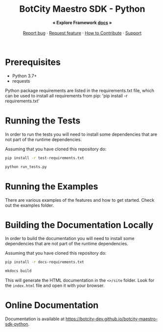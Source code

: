 <p align="center">
  <h1 align="center">BotCity Maestro SDK - Python</h1>

  <p align="center">
    <strong>« Explore Framework <a href="https://botcity-dev.github.io/botcity-maestro-sdk-python/">docs</a> »</strong>
    <br>
    <br>
    <a href="https://github.com/botcity-dev/botcity-maestro-sdk-python/issues/new?template=bug-report.md">Report bug</a>
    ·
    <a href="https://github.com/botcity-dev/botcity-maestro-sdk-python/issues/new?template=feature-request.md&labels=request">Request feature</a>
    ·
    <a href="https://github.com/botcity-dev/botcity-maestro-sdk-python/blob/main/.github/CONTRIBUTING.md">How to Contribute</a>
    ·
    <a href="https://github.com/botcity-dev/botcity-maestro-sdk-python/blob/main/.github/SUPPORT.md">Support</a>
  </p>
</p>

<br>

# Prerequisites
* Python 3.7+
* requests

Python package requirements are listed in the requirements.txt file, which can
be used to install all requirements from pip: 'pip install -r requirements.txt'

# Running the Tests
In order to run the tests you will need to install some dependencies that are
not part of the runtime dependencies.

Assuming that you have cloned this repository do:

```bash
pip install -r test-requirements.txt

python run_tests.py
```

# Running the Examples
There are various examples of the features and how to get started.
Check out the examples folder.

# Building the Documentation Locally
In order to build the documentation you will need to install some dependencies
that are not part of the runtime dependencies.

Assuming that you have cloned this repository do:

```bash
pip install -r docs-requirements.txt

mkdocs build
```

This will generate the HTML documentation in the `<>/site`
folder. Look for the `index.html` file and open it with your browser.

# Online Documentation

Documentation is available at https://botcity-dev.github.io/botcity-maestro-sdk-python.
